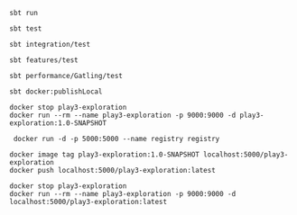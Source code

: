 ```shell
sbt run
```
```shell
sbt test
```
```shell
sbt integration/test
```
```shell
sbt features/test
```
```shell
sbt performance/Gatling/test
```
```shell
sbt docker:publishLocal
```
```shell
docker stop play3-exploration
docker run --rm --name play3-exploration -p 9000:9000 -d play3-exploration:1.0-SNAPSHOT
```

```shell
 docker run -d -p 5000:5000 --name registry registry
```
```shell
docker image tag play3-exploration:1.0-SNAPSHOT localhost:5000/play3-exploration
docker push localhost:5000/play3-exploration:latest
```
```shell
docker stop play3-exploration
docker run --rm --name play3-exploration -p 9000:9000 -d localhost:5000/play3-exploration:latest
```
